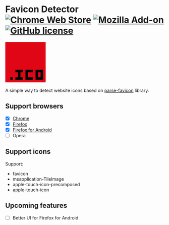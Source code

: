 # Favicon Detector [![Chrome Web Store](https://img.shields.io/chrome-web-store/v/jlfeffjhgmgblofcgpbgpkkhfniipejm.svg?maxAge=86400)](https://chrome.google.com/webstore/detail/favicon-detector/jlfeffjhgmgblofcgpbgpkkhfniipejm) [![Mozilla Add-on](https://img.shields.io/amo/v/favicon-detector.svg?maxAge=86400)](https://addons.mozilla.org/firefox/addon/favicon-detector/) [![GitHub license](https://img.shields.io/badge/license-MIT-blue.svg)](https://raw.githubusercontent.com/BlackGlory/favicon-detector/master/LICENSE)

[![favicon-detector](https://raw.githubusercontent.com/BlackGlory/favicon-detector/master/src/assets/images/icon-128.png)](https://chrome.google.com/webstore/detail/favicon-detector/jlfeffjhgmgblofcgpbgpkkhfniipejm)

A simple way to detect website icons based on [parse-favicon](https://github.com/BlackGlory/parse-favicon) library.

## Support browsers

- [x] [Chrome](https://chrome.google.com/webstore/detail/favicon-detector/jlfeffjhgmgblofcgpbgpkkhfniipejm)
- [x] [Firefox](https://addons.mozilla.org/firefox/addon/favicon-detector/)
- [x] [Firefox for Android](https://addons.mozilla.org/firefox/addon/favicon-detector/)
- [ ] Opera

## Support icons

Support:
* favicon
* msapplication-TileImage
* apple-touch-icon-precomposed
* apple-touch-icon

## Upcoming features

- [ ] Better UI for Firefox for Android
